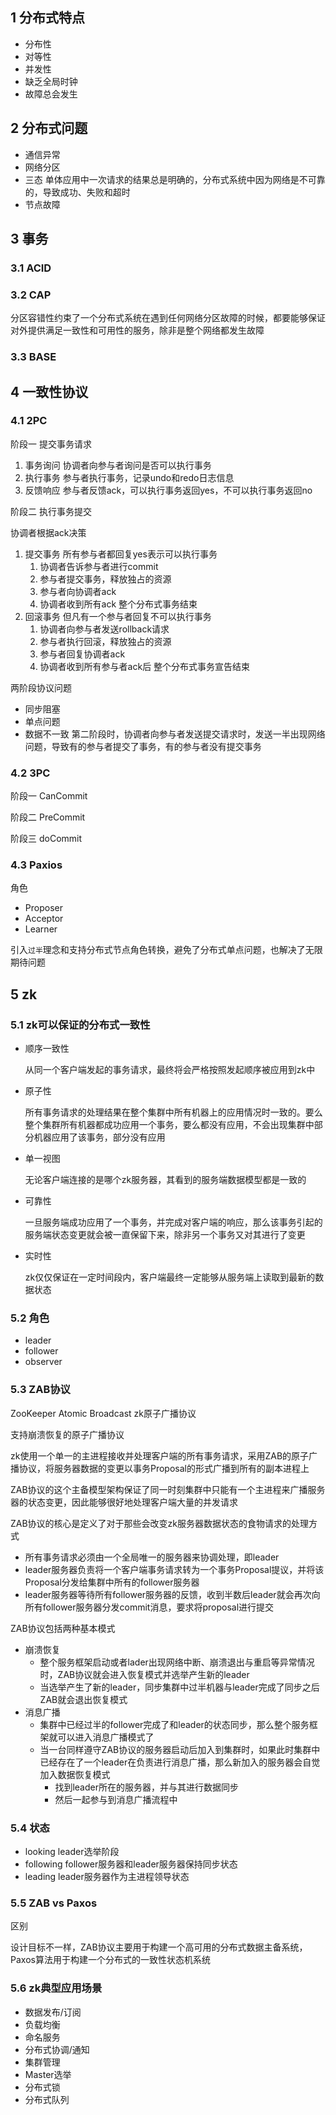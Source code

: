## 1 分布式特点

* 分布性
* 对等性
* 并发性
* 缺乏全局时钟
* 故障总会发生



## 2 分布式问题

* 通信异常
* 网络分区
* 三态 单体应用中一次请求的结果总是明确的，分布式系统中因为网络是不可靠的，导致成功、失败和超时
* 节点故障



## 3 事务

### 3.1 ACID



### 3.2 CAP

分区容错性约束了一个分布式系统在遇到任何网络分区故障的时候，都要能够保证对外提供满足一致性和可用性的服务，除非是整个网络都发生故障



### 3.3 BASE



## 4 一致性协议

### 4.1 2PC

阶段一 提交事务请求

1. 事务询问 协调者向参与者询问是否可以执行事务
2. 执行事务 参与者执行事务，记录undo和redo日志信息
3. 反馈响应 参与者反馈ack，可以执行事务返回yes，不可以执行事务返回no



阶段二 执行事务提交

协调者根据ack决策

1. 提交事务 所有参与者都回复yes表示可以执行事务
   1. 协调者告诉参与者进行commit
   2. 参与者提交事务，释放独占的资源
   3. 参与者向协调者ack
   4. 协调者收到所有ack 整个分布式事务结束
2. 回滚事务 但凡有一个参与者回复不可以执行事务
   1. 协调者向参与者发送rollback请求
   2. 参与者执行回滚，释放独占的资源
   3. 参与者回复协调者ack
   4. 协调者收到所有参与者ack后 整个分布式事务宣告结束



两阶段协议问题

* 同步阻塞
* 单点问题
* 数据不一致 第二阶段时，协调者向参与者发送提交请求时，发送一半出现网络问题，导致有的参与者提交了事务，有的参与者没有提交事务



### 4.2 3PC

阶段一 CanCommit

阶段二 PreCommit

阶段三 doCommit



### 4.3 Paxios

角色

* Proposer
* Acceptor
* Learner



引入`过半`理念和支持分布式节点角色转换，避免了分布式单点问题，也解决了无限期待问题



## 5 zk

### 5.1 zk可以保证的分布式一致性

* 顺序一致性

  从同一个客户端发起的事务请求，最终将会严格按照发起顺序被应用到zk中



* 原子性

  所有事务请求的处理结果在整个集群中所有机器上的应用情况时一致的。要么整个集群所有机器都成功应用一个事务，要么都没有应用，不会出现集群中部分机器应用了该事务，部分没有应用



* 单一视图

  无论客户端连接的是哪个zk服务器，其看到的服务端数据模型都是一致的



* 可靠性

  一旦服务端成功应用了一个事务，并完成对客户端的响应，那么该事务引起的服务端状态变更就会被一直保留下来，除非另一个事务又对其进行了变更



* 实时性

  zk仅仅保证在一定时间段内，客户端最终一定能够从服务端上读取到最新的数据状态



### 5.2 角色

* leader
* follower
* observer



### 5.3 ZAB协议

ZooKeeper Atomic Broadcast zk原子广播协议

支持崩溃恢复的原子广播协议

zk使用一个单一的主进程接收并处理客户端的所有事务请求，采用ZAB的原子广播协议，将服务器数据的变更以事务Proposal的形式广播到所有的副本进程上

ZAB协议的这个主备模型架构保证了同一时刻集群中只能有一个主进程来广播服务器的状态变更，因此能够很好地处理客户端大量的并发请求

ZAB协议的核心是定义了对于那些会改变zk服务器数据状态的食物请求的处理方式

* 所有事务请求必须由一个全局唯一的服务器来协调处理，即leader
* leader服务器负责将一个客户端事务请求转为一个事务Proposal提议，并将该Proposal分发给集群中所有的follower服务器
* leader服务器等待所有follower服务器的反馈，收到半数后leader就会再次向所有follower服务器分发commit消息，要求将proposal进行提交

ZAB协议包括两种基本模式

* 崩溃恢复
  * 整个服务框架启动或者lader出现网络中断、崩溃退出与重启等异常情况时，ZAB协议就会进入恢复模式并选举产生新的leader
  * 当选举产生了新的leader，同步集群中过半机器与leader完成了同步之后ZAB就会退出恢复模式
* 消息广播
  * 集群中已经过半的follower完成了和leader的状态同步，那么整个服务框架就可以进入消息广播模式了
  * 当一台同样遵守ZAB协议的服务器启动后加入到集群时，如果此时集群中已经存在了一个leader在负责进行消息广播，那么新加入的服务器会自觉加入数据恢复模式
    * 找到leader所在的服务器，并与其进行数据同步
    * 然后一起参与到消息广播流程中



### 5.4 状态

* looking leader选举阶段
* following follower服务器和leader服务器保持同步状态
* leading leader服务器作为主进程领导状态



### 5.5 ZAB vs Paxos

区别

设计目标不一样，ZAB协议主要用于构建一个高可用的分布式数据主备系统，Paxos算法用于构建一个分布式的一致性状态机系统



### 5.6 zk典型应用场景

* 数据发布/订阅
* 负载均衡
* 命名服务
* 分布式协调/通知
* 集群管理
* Master选举
* 分布式锁
* 分布式队列